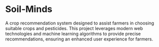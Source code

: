 # Soil-Minds
A crop recommendation system designed to assist farmers in choosing suitable crops and pesticides. This project leverages modern web technologies and machine learning algorithms to provide precise recommendations, ensuring an enhanced user experience for farmers.
